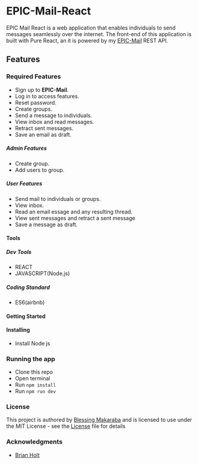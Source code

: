 # EPIC-Mail-React

EPIC Mail React is a web application that enables individuals to send messages seamlessly over the internet. The front-end of this application is built with Pure React, an it is powered by my [EPIC-Mail](https://epicmail11.herokuapp.com/api/v1/docs) REST API.

## Features

### Required Features

- Sign up to **EPIC-Mail**.
- Log in to access features.
- Reset password.
- Create groups.
- Send a message to individuals.
- View inbox and read messages.
- Retract sent messages.
- Save an email as draft.

##### Admin Features

- Create group.
- Add users to group.

##### User Features

- Send mail to individuals or groups.
- View inbox.
- Read an email essage and any resulting thread.
- View sent messages and retract a sent message
- Save a message as draft.

#### Tools

##### Dev Tools

- REACT
- JAVASCRIPT(Node.js)

##### Coding Standard

- ES6(airbnb)

#### Getting Started

#### Installing

- Install Node js

### Running the app

- Clone this repo
- Open terminal
- Run `npm install`
- Run `npm run dev`

### License

This project is authored by [Blessing Makaraba](https://github.com/abobos) and is licensed to use under the MIT License - see the [License](https://github.com/Abobos/EPIC-Mail-React/blob/master/LICENSE) file for details

### Acknowledgments

- [Brian Holt](https://btholt.github.io/complete-intro-to-react)
